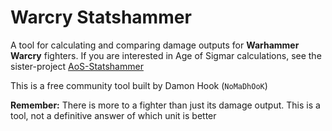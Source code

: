 # Warcry Statshammer

A tool for calculating and comparing damage outputs for **Warhammer Warcry** fighters.
If you are interested in Age of Sigmar calculations, see the sister-project [AoS-Statshammer](https://aos-statshammer.herokuapp.com)

This is a free community tool built by Damon Hook (`NoMaDhOoK`)

**Remember:** There is more to a fighter than just its damage output. This is a tool, not a definitive answer of which unit is better
